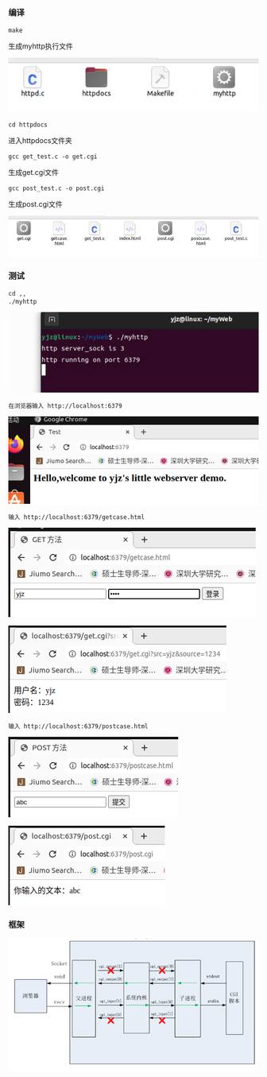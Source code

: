 ### 编译

```
make
```

生成myhttp执行文件

![image-20220727144323000](./image/image-20220727144323000.png)

```
cd httpdocs
```

进入httpdocs文件夹

```
gcc get_test.c -o get.cgi
```

生成get.cgi文件

```
gcc post_test.c -o post.cgi
```

生成post.cgi文件

![image-20220727144240906](./image/image-20220727144240906.png)

### 测试

```
cd ,,
./myhttp
```

![image-20220727144544612](./image/image-20220727144544612.png)

```
在浏览器输入 http://localhost:6379
```

![image-20220727144823018](./image/image-20220727144823018.png)



```
输入 http://localhost:6379/getcase.html
```

![image-20220727145040725](./image/image-20220727145040725.png)

![image-20220727145059882](./image/image-20220727145059882.png)

```
输入 http://localhost:6379/postcase.html
```

![image-20220727145156842](./image/image-20220727145156842.png)

![image-20220727145221378](./image/image-20220727145221378.png)

### 框架

![myhttp](./image/myhttp.png)

